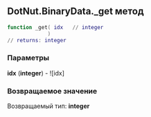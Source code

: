 ## DotNut.BinaryData._get метод


```lua
function _get( idx   // integer
             )
// returns: integer
```


### Параметры

**idx** (**integer**) - ![idx]

### Возвращаемое значение

Возвращаемый тип: **integer**

